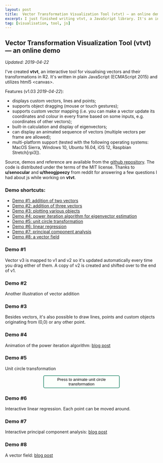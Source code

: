 ```yaml
---
layout: post
title:  Vector Transformation Visualization Tool (vtvt) — an online demo
excerpt: I just finished writing vtvt, a JavaScript library. It's an interactive tool for visualizing vectors and their transformations in R2
tag: [visualisation, tool, js]
---
```


## Vector Transformation Visualization Tool (vtvt) — an online demo

*Updated: 2019-04-22*

I've created **vtvt**, an interactive tool for visualising vectors and their transformations in R2. It's written in plain JavaScript (ECMAScript 2015) and utilizes html5 \<canvas\>. 

Features (v1.03 *2019-04-22*):
- displays custom vectors, lines and points;
- supports object dragging (mouse or touch gestures);
- supports custom vector mapping (i.e. you can make a vector update its coordinates and colour in every frame based on some inputs, e.g. coordinates of other vectors);
- built-in calculation and display of eigenvectors;
- can display an animated sequence of vectors (multiple vectors per frame are allowed);
- multi-platform support (tested with the following operating systems: MacOS Sierra, Windows 10, Ubuntu 16.04, iOS 12, Raspbian Stretch[rpi3]).

Source, demos and reference are available from the [github repository](https://github.com/ex-punctis/vtvt). The code is distributed under the terms of the MIT license. Thanks to **u/senocular** and **u/theogjpeezy** from reddit for answering a few questions I had about js while working on **vtvt**.

### Demo shortcuts:

- [Demo #1: addition of two vectors](#demo-1)
- [Demo #2: addition of three vectors](#demo-2)
- [Demo #3: plotting various objects](#demo-3)
- [Demo #4: power iteration algorithm for eigenvector estimation](https://www.expunctis.com/2019/01/11/Linalg-power-iter.html#animation_trigger_4)
- [Demo #5: unit circle transformation](#demo-5)
- [Demo #6: linear regression](#demo-6)
- [Demo #7: principal component analysis](https://www.expunctis.com/2019/02/19/Covariance-linalg.html#vector_canvas_7)
- [Demo #8: a vector field](https://www.expunctis.com/2019/04/04/vtvt-another-demo.html)

### Demo #1
Vector v3 is mapped to v1 and v2 so it's updated automatically every time you drag either of them. A copy of v2 is created and shifted over to the end of v1.
<div class="canvas-wrapper">
	<canvas id='vector_canvas_1' class="canvas-wrapped"></canvas>
</div> 

### Demo #2
Another illustration of vector addition
<div class="canvas-wrapper">
	<canvas id='vector_canvas_2' class="canvas-wrapped"></canvas>
</div> 

### Demo #3
Besides vectors, it's also possible to draw lines, points and custom objects originating from (0,0) or any other point.
<div class="canvas-wrapper">
	<canvas id='vector_canvas_3' class="canvas-wrapped"></canvas>
</div> 

### Demo #4
Animation of the power iteration algorithm: [blog post](https://www.expunctis.com/2019/01/11/Linalg-power-iter.html#animation_trigger_4)

### Demo #5
Unit circle transformation

<p><button id='animation_trigger_5'>Press to animate unit circle transformation</button></p>
<div class="canvas-wrapper">
	<canvas id='vector_canvas_5' class="canvas-wrapped"></canvas>
</div> 

### Demo #6
Interactive linear regression. Each point can be moved around.

<div class="canvas-wrapper">
		<canvas id='vector_canvas_6' class="canvas-wrapped"></canvas>
</div> 

### Demo #7
Interactive principal component analysis: [blog post](https://www.expunctis.com/2019/02/19/Covariance-linalg.html#vector_canvas_7)

### Demo #8
A vector field: [blog post](https://www.expunctis.com/2019/04/04/vtvt-another-demo.html)


<script>
{% include vtvt.js %}
</script>

<style>

button {
	display: block;
	position: relative;
    margin-left:auto;
    margin-right:auto;
    width: 50%;
	background-color: #FCFFFC; 
	color: black; 
	border: 2px solid #449980; 
	border-radius: 5px; 
	padding: 4px 4px;

}
button:hover {
	background-color: #F9FFFA; 
}

button:focus {
  outline: none;
}

</style>

 <script>
	// *************************************************************************************************	 
	// Demo canvas #1

	// initialize the scene
	var scene1 = new vtvt({canvas_id: "vector_canvas_1", grid_res: 16, circle_rad: 0.5, show_matrix: false, show_eig: false});

	// add vector v1
	scene1.addVector({coords: [-2, -4], c: "190, 0, 190", draggable: true, kind: 'vector', label: "v1"});   
	
	// add vector v2 
	scene1.addVector({coords: [-1, 7], c: "0, 160, 190", draggable: true, kind: 'vector', label: "v2"});    

	// add copy of v2 with origin is mapped to v1
	scene1.addVector({coords: [-1, 7], c: "200,200,200", draggable: true, kind: 'vector', map_coords: function(){ 
					return { mapX: scene1.vectors[1].coord_x,
										mapY: scene1.vectors[1].coord_y,
										mapXo: scene1.vectors[0].coord_x,
										mapYo: scene1.vectors[0].coord_y }; }  });    

	// add v3 = v1+v2
	scene1.addVector({c: "190,160,0", draggable: true, kind: 'vector', draggable: false, label: "v3=v1+v2", map_coords: function(){ 
					return { mapX: scene1.vectors[0].coord_x + scene1.vectors[1].coord_x, 
										mapY: scene1.vectors[0].coord_y + scene1.vectors[1].coord_y }; }  });           

	// render
	scene1.render();

	// *************************************************************************************************	 
	// Demo canvas #2
        
	// initialize the scene
	var scene2 = new vtvt({canvas_id: "vector_canvas_2", grid_res: 16, circle_rad: 0.5, show_matrix: false, show_eig: false});

	// vector , can be dragged    
	scene2.addVector({coords: [-2, -4], c: "190, 160, 0", draggable: true, kind: 'vector', label: "v1"});   

	scene2.addVector({coords: [-1, 7], c: "0, 160, 190", draggable: true, kind: 'vector', label: "v2", map_coords: function(){ 
					return {
							mapXo: scene2.vectors[0].coord_x, 
							mapYo: scene2.vectors[0].coord_y
					};
			}  });    
	
	scene2.addVector({coords: [6, 1], c: "190, 0, 190", draggable: true, kind: 'vector', label: "v3", map_coords: function(){ 
					return {
							mapXo: scene2.vectors[0].coord_x + scene2.vectors[1].coord_x, 
							mapYo: scene2.vectors[0].coord_y + scene2.vectors[1].coord_y
					};
			}  });    
			
	scene2.addVector({c: "200,200,200", draggable: true, kind: 'vector', draggable: false, label: "     v1+v2+v3", map_coords: function(){ 
					return {
							mapX: scene2.vectors[0].coord_x + scene2.vectors[1].coord_x + scene2.vectors[2].coord_x, 
							mapY: scene2.vectors[0].coord_y + scene2.vectors[1].coord_y + scene2.vectors[2].coord_y
					};
			}  });           
	
	// render
	scene2.render();


	// *************************************************************************************************	 
	// Demo canvas 3

	// initialize the scene
	var scene3 = new vtvt({canvas_id: "vector_canvas_3", grid_res: 16, circle_rad: 0.5, show_eig: false});

	// point only, cannot be dragged    
	scene3.addVector({coords: [-6, 1], c: "210, 20, 0", draggable: false, kind: 'point', draw_line: true, draw_arrow: false, label: "static point"});

	// line only, cannot be dragged
	scene3.addVector({coords: [-5, 2], c: "210, 100, 210", draggable: false, kind: 'line', label: "static line"});   

	// vector, cannot be dragged    
	scene3.addVector({coords: [-4, 4], c: "70, 50, 220", draggable: false, kind: 'vector', label: "static vector"}); 

	// stem + point, cannot be dragged
	scene3.addVector({coords: [-2, 5], c: "50, 220, 140", draggable: false, kind: 'custom', draw_arrow: false, draw_point: true, label: "static stem+point"}); 

	// vector + line, can be dragged    
	scene3.addVector({coords: [2, 5], c: "100, 150, 150", draggable: true, kind: 'custom', draw_line: true, label: "line+arrow"});   

	// line only, can be dragged    
	scene3.addVector({coords: [4, 4], c: "120, 200, 90", draggable: true, kind: 'line', draw_line: true, draw_arrow: false, label: "line"});

	// line and point, can be dragged    
	scene3.addVector({coords: [5, 3], c: "200, 100, 50", draggable: true, kind: 'custom', draw_line: true, draw_arrow: false, draw_point: true, label: "line+point"}); 

	// point only, can  be dragged    
	scene3.addVector({coords: [6, 1], c: "0, 100, 200", draggable: true, kind: 'point', label: "point"});

	//arrow, draggable
	scene3.addVector({coords: [5, -1], c: "255, 87, 51", draggable: true, kind: 'custom', draw_stem: false, label: "arrow"});    

	// a displaced vector, can be dragged    
	scene3.addVector({coords: [1, 4], origin: [-5,-5], c: "190, 160, 0", draggable: true, kind: 'vector', label: "displaced"});   

	// a displaced vector + line, can be dragged    
	scene3.addVector({coords: [5, -4], origin: [5, -4], c: "255, 10, 10", draggable: true, kind: 'custom', draw_line: true, label: "displaced line+arrow", map_coords: function(){
			return {mapXo: scene3.vectors[9].coord_x + scene3.vectors[9].orig_x, mapYo: scene3.vectors[9].coord_y + scene3.vectors[9].orig_y}
	}});   

	// render
	scene3.render();	


	// *************************************************************************************************	 
	// Demo canvas #5
	// initialize the scene
	var scene5 = new vtvt({canvas_id: "vector_canvas_5", grid_res: 16, circle_rad: 0.5, show_eig: false, frame_duration: 50, anim_trigger_id: "animation_trigger_5"});

	// add columns of matrix T
	scene5.addVector({coords: [4, -1], c: "70, 70, 120", draggable: true,label: "t1"});
	scene5.addVector({coords: [-3, 5], c: "70, 120, 70", draggable: true, label: "t2"});
	
	// add transformed and original unit circle vectors
	for (var k = 0; k < 360; k=k+2) {            
			let cos = Math.cos(k * Math.PI / 180);
			let sin = Math.sin(k * Math.PI / 180);
			let vec_map = function() {
					let x = scene5.vectors[0].coord_x * cos + 
									scene5.vectors[1].coord_x * sin;
					let y = scene5.vectors[0].coord_y * cos + 
									scene5.vectors[1].coord_y * sin;
					return {mapX: x, mapY: y};
			}

			let colour = function() {
					let r = 150 + 100*cos; //(phase shift 0º)
					let g = 150 + 100*(-0.5*cos - 0.866*sin); //(phase shift 120º)
					let b = 150 + 100*(-0.5*cos + 0.866*sin); //(phase shift 240º)
			return `${Math.round(r)}, ${Math.round(g)}, ${Math.round(b)}`;
			}

			scene5.addVector({coords: [1, 1], c: colour(), kind: 'point', map_coords: vec_map });
			scene5.addVector({coords: [Math.cos(k * Math.PI / 180), Math.sin(k * Math.PI / 180)], c: colour, selectable: false, kind: 'point' });

			scene5.addAnimationFrame([ 
					{coords: [1, 1], c: colour(), map_coords: vec_map }, 
					{coords: [Math.cos(k * Math.PI / 180), Math.sin(k * Math.PI / 180)], c: colour, selectable: false}  ]);
	}

	// render
	scene5.render();
	

	// *************************************************************************************************	 
	// Demo canvas 6
	// Linear regression (OLS)
	
	// initialize the scene
	var scene_6 = new vtvt({canvas_id: "vector_canvas_6", grid_res: 16, circle_rad: 0.5, show_matrix: false, show_eig: false});

	// add points, can be dragged    
	scene_6.addVector({coords: [-7.1, -3],     c: "244, 95, 66", draggable: true, kind: 'point'});   
	scene_6.addVector({coords: [-5.3, -3.5],   c: "244, 185, 66", draggable: true, kind: 'point'});   
	scene_6.addVector({coords: [-3.2, -2.3],     c: "180, 200, 50", draggable: true, kind: 'point'});   
	scene_6.addVector({coords: [-1.8, -1.5],   c: "55, 215, 45", draggable: true, kind: 'point'});   
	scene_6.addVector({coords: [1.1, 0.4],     c: "66, 244, 206", draggable: true, kind: 'point'});   
	scene_6.addVector({coords: [3.6, 1.6],     c: "66, 161, 244", draggable: true, kind: 'point'});   
	scene_6.addVector({coords: [5.2, 2],       c: "134, 66, 244", draggable: true, kind: 'point'});   
	scene_6.addVector({coords: [7.7, 2.7],     c: "240, 66, 188", draggable: true, kind: 'point'});   

	// OLS parameter estimation
	let mapFunc = function() { 
			let sumX = 0, sumX2 = 0, sumY = 0, sumXY = 0;
			for (let i = 0; i<8; i++) {
					sumX    += scene_6.vectors[i].coord_x;
					sumX2   += scene_6.vectors[i].coord_x * scene_6.vectors[i].coord_x;
					sumY    += scene_6.vectors[i].coord_y;
					sumXY   += scene_6.vectors[i].coord_x * scene_6.vectors[i].coord_y;
			}
		
			return {
					mapXo: 0,
					mapYo: (sumY*sumX2 - sumX*sumXY)/(8*sumX2 - sumX*sumX),
					mapX: 1, 
					mapY: (8*sumXY - sumX*sumY)/(8*sumX2 - sumX*sumX)
			};
	} 

	// add regression line    
	scene_6.addVector({c: "70,70,70", kind: 'line', draggable: false, label: "", map_coords: mapFunc });           
	
	// add projections onto regression line
	for (let k=0;k<8;k++) {
			let mapFunc = function() {
					return {mapX: 0,
									mapY: scene_6.vectors[8].orig_y + scene_6.vectors[k].coord_x*scene_6.vectors[8].coord_y/scene_6.vectors[8].coord_x - scene_6.vectors[k].coord_y,
									mapXo: scene_6.vectors[k].coord_x,
									mapYo: scene_6.vectors[k].coord_y }; }

			scene_6.addVector({kind: 'custom', draw_stem: true, draw_arrow: false, draggable: false, map_coords: mapFunc });    
			// map line colour
			scene_6.vectors[9+k].line_col = scene_6.vectors[k].line_col;
	}

	// render
	scene_6.render();
	


</script>

